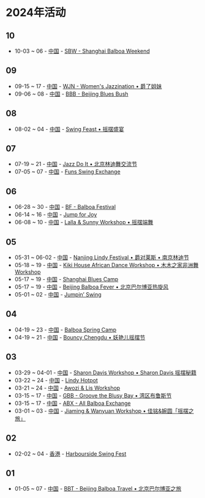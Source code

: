 # 2024年活动

## 10

- 10-03 ~ 06 - [中国](zh_CN/index.md) - [SBW - Shanghai Balboa Weekend](zh_CN/shanghai-balboa-weekend.md)

## 09

- 09-15 ~ 17 - [中国](zh_CN/index.md) - [WJN - Women's Jazzination • 爵了姐妹](zh_CN/womens-jazzination.md)
- 09-06 ~ 08 - [中国](zh_CN/index.md) - [BBB - Beijing Blues Bush](zh_CN/beijing-blues-bush.md)

## 08

- 08-02 ~ 04 - [中国](zh_CN/index.md) - [Swing Feast • 摇摆盛宴](zh_CN/swing-feast.md)

## 07

- 07-19 ~ 21 - [中国](zh_CN/index.md) - [Jazz Do It • 北京林迪舞交流节](zh_CN/jazz-do-it.md)
- 07-05 ~ 07 - [中国](zh_CN/index.md) - [Funs Swing Exchange](zh_CN/funs-swing-exchange.md)

## 06

- 06-28 ~ 30 - [中国](zh_CN/index.md) - [BF - Balboa Festival](zh_CN/balboa-festival.md)
- 06-14 ~ 16 - [中国](zh_CN/index.md) - [Jump for Joy](zh_CN/jump-for-joy.md)
- 06-08 ~ 10 - [中国](zh_CN/index.md) - [Lalla & Sunny Workshop • 摇摆端舞](zh_CN/dali-lalla-n-sunny-workshop.md)

## 05

- 05-31 ~ 06-02 - [中国](zh_CN/index.md) - [Nanjing Lindy Festival • 爵对莱斯 • 南京林迪节](zh_CN/nanjing-lindy-festival.md)
- 05-18 ~ 19 - [中国](zh_CN/index.md) - [Kiki House African Dance Workshop • 木木之家非洲舞 Workshop](zh_CN/xiamen-kiki-house-african-dance-workshop.md)
- 05-17 ~ 19 - [中国](zh_CN/index.md) - [Shanghai Blues Camp](zh_CN/shanghai-blues-camp.md)
- 05-17 ~ 19 - [中国](zh_CN/index.md) - [Beijing Balboa Fever • 北京巴尔博亚热旋风](zh_CN/beijing-balboa-fever.md)
- 05-01 ~ 02 - [中国](zh_CN/index.md) - [Jumpin’ Swing](zh_CN/jumping-swing.md)

## 04

- 04-19 ~ 23 - [中国](zh_CN/index.md) - [Balboa Spring Camp](zh_CN/balboa-spring-camp.md)
- 04-19 ~ 21 - [中国](zh_CN/index.md) - [Bouncy Chengdu • 妖艳儿摇摆节](zh_CN/bouncy-chengdu.md)

## 03

- 03-29 ~ 04-01 - [中国](zh_CN/index.md) - [Sharon Davis Workshop • Sharon Davis 摇摆秘籍](zh_CN/beijing-sharon-davis-workshop.md)
- 03-22 ~ 24 - [中国](zh_CN/index.md) - [Lindy Hotpot](zh_CN/lindy-hotpot.md)
- 03-21 ~ 24 - [中国](zh_CN/index.md) - [Awozi & Lis Workshop](zh_CN/xiamen-awozi-n-lis-workshop.md)
- 03-15 ~ 17 - [中国](zh_CN/index.md) - [GBB - Groove the Blusy Bay • 湾区布鲁斯节](zh_CN/groove-the-blusy-bay.md)
- 03-15 ~ 17 - [中国](zh_CN/index.md) - [ABX - All Balboa Exchange](zh_CN/all-balboa-exchange.md)
- 03-01 ~ 03 - [中国](zh_CN/index.md) - [Jiaming & Wanyuan Workshop • 佳铭&婉圆「摇摆之旅」](zh_CN/xiamen-jiaming-n-wanyuan-workshop.md)

## 02

- 02-02 ~ 04 - [香港](zh_HK/index.md) - [Harbourside Swing Fest](zh_HK/harbourside-swing-fest.md)

## 01

- 01-05 ~ 07 - [中国](zh_CN/index.md) - [BBT - Beijing Balboa Travel • 北京巴尔博亚之旅](zh_CN/beijing-balboa-travel.md)

